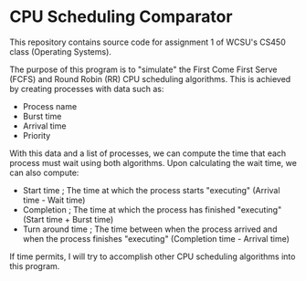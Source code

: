 # CPU Scheduling Comparator

This repository contains source code for assignment 1 of WCSU's CS450 class (Operating Systems).

The purpose of this program is to "simulate" the First Come First Serve (FCFS) and Round Robin (RR) CPU scheduling algorithms.
This is achieved by creating processes with data such as:
  - Process name
  - Burst time 
  - Arrival time
  - Priority
  
With this data and a list of processes, we can compute the time that each process must wait using both algorithms. Upon calculating the wait time, we can also compute:
  - Start time ; The time at which the process starts "executing" (Arrival time - Wait time)
  - Completion ; The time at which the process has finished "executing" (Start time + Burst time)
  - Turn around time ; The time between when the process arrived and when the process finishes "executing" (Completion time - Arrival time)
  
  
If time permits, I will try to accomplish other CPU scheduling algorithms into this program.
